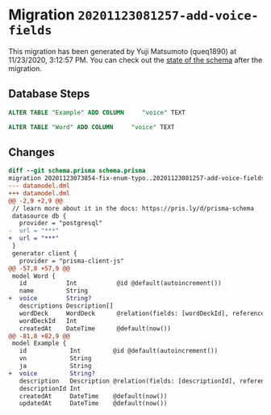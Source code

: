 # Migration `20201123081257-add-voice-fields`

This migration has been generated by Yuji Matsumoto (queq1890) at 11/23/2020, 3:12:57 PM.
You can check out the [state of the schema](./schema.prisma) after the migration.

## Database Steps

```sql
ALTER TABLE "Example" ADD COLUMN     "voice" TEXT

ALTER TABLE "Word" ADD COLUMN     "voice" TEXT
```

## Changes

```diff
diff --git schema.prisma schema.prisma
migration 20201123073854-fix-enum-typo..20201123081257-add-voice-fields
--- datamodel.dml
+++ datamodel.dml
@@ -2,9 +2,9 @@
 // learn more about it in the docs: https://pris.ly/d/prisma-schema
 datasource db {
   provider = "postgresql"
-  url = "***"
+  url = "***"
 }
 generator client {
   provider = "prisma-client-js"
@@ -57,8 +57,9 @@
 model Word {
   id           Int           @id @default(autoincrement())
   name         String
+  voice        String?
   descriptions Description[]
   wordDeck     WordDeck      @relation(fields: [wordDeckId], references: [id])
   wordDeckId   Int
   createdAt    DateTime      @default(now())
@@ -81,8 +82,9 @@
 model Example {
   id            Int         @id @default(autoincrement())
   vn            String
   ja            String
+  voice         String?
   description   Description @relation(fields: [descriptionId], references: [id])
   descriptionId Int
   createdAt     DateTime    @default(now())
   updatedAt     DateTime    @default(now())
```


